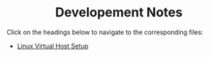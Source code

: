 <div align='center'>

# Developement Notes
</div>

Click on the headings below to navigate to the corresponding files:

- [Linux Virtual Host Setup](pages/virtualhost.md)
